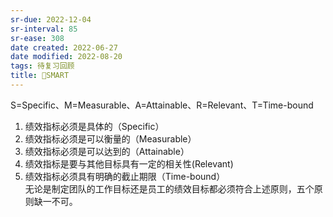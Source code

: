```yaml
---
sr-due: 2022-12-04
sr-interval: 85
sr-ease: 308
date created: 2022-06-27
date modified: 2022-08-20
tags: 待复习回顾
title: 🔡SMART
---
```


S=Specific、M=Measurable、A=Attainable、R=Relevant、T=Time-bound

1. 绩效指标必须是具体的（Specific）
2. 绩效指标必须是可以衡量的（Measurable）
3. 绩效指标必须是可以达到的（Attainable）
4. 绩效指标是要与其他目标具有一定的相关性(Relevant)
5. 绩效指标必须具有明确的截止期限（Time-bound）  
无论是制定团队的工作目标还是员工的绩效目标都必须符合上述原则，五个原则缺一不可。
